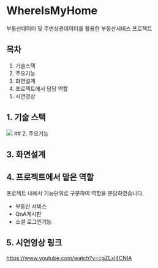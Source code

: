 # WhereIsMyHome
부동산데이터 및 주변상권데이터를 활용한 부동산서비스 프로젝트

## 목차
1. 기술스택
2. 주요기능
3. 화면설계
4. 프로젝트에서 담당 역할
5. 시연영상


## 1. 기술 스택
<img src="https://img.shields.io/badge/html5-E34F26?style=for-the-badge&logo=Vue.js&logoColor=#4FC08D">
## 2. 주요기능

## 3. 화면설계

## 4. 프로젝트에서 맡은 역할
프로젝트 내에서 기능단위로 구분하여 역할을 분담하였습니다.
* 부동산 서비스
* QnA게시판
* 소셜 로그인기능
## 5. 시연영상 링크
https://www.youtube.com/watch?v=cgZLxl4CNIA
